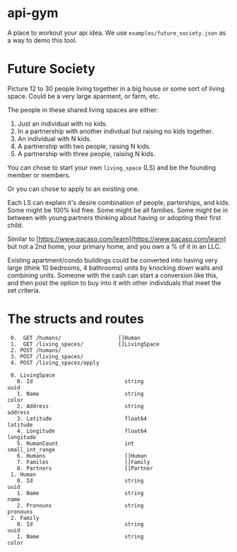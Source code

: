 # api-gym
A place to workout your api idea. We use `examples/future_society.json` as a way to demo this tool.

# Future Society
Picture 12 to 30 people living together in a big house or some sort of living space. Could be a very large aparment, or farm, etc.

The people in these shared living spaces are either:

1. Just an individual with no kids.
2. In a partnership with another indivdual but raising no kids together.
3. An individual with N kids.
4. A partnership with two people, raising N kids.
5. A partnership with three people, raising N kids.

You can chose to start your own `living_space` (LS) and be the founding member or members.

Or you can chose to apply to an existing one.

Each LS can explain it's desire combination of people, parterships, and kids. Some might be 100% kid free. Some might be all families. Some might be in between with young partners thinking about having or adopting their first child.

Similar to [https://www.pacaso.com/learn](https://www.pacaso.com/learn) but not a 2nd home, your primary home, and you own a % of it in an LLC.

Existing apartment/condo buildings could be converted into having very large (think 10 bedrooms, 4 bathrooms) units by knocking down walls and combining units. Someone with the cash can start a conversion like this, and then post the option to buy into it with other individuals that meet the set criteria.

# The structs and routes

```
 0.  GET /humans/                  []Human
 1.  GET /living_spaces/           []LivingSpace
 2. POST /humans/
 3. POST /living_spaces/
 4. POST /living_spaces/apply

 0. LivingSpace
   0. Id                             string                         uuid
   1. Name                           string                         color
   2. Address                        string                         address
   3. Latitude                       float64                        latitude
   4. Longitude                      float64                        longitude
   5. HumanCount                     int                            small_int_range
   6. Humans                         []Human
   7. Familes                        []Family
   8. Partners                       []Partner
 1. Human
   0. Id                             string                         uuid
   1. Name                           string                         name
   2. Pronouns                       string                         pronouns
 2. Family
   0. Id                             string                         uuid
   1. Name                           string                         color
```


